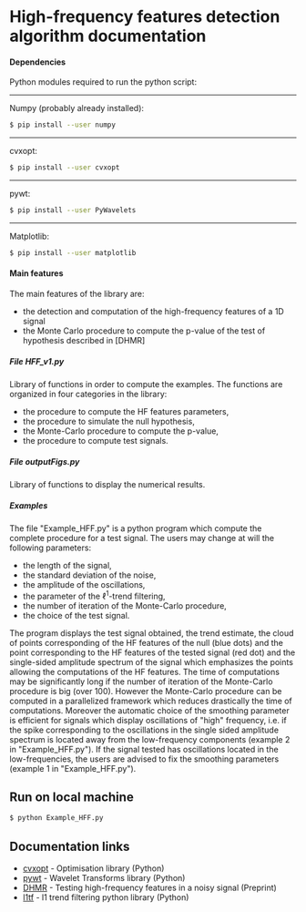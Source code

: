 # High-frequency features detection algorithm documentation


#### Dependencies
Python modules required to run the python script:

---
Numpy (probably already installed):
```sh
$ pip install --user numpy
```
---
cvxopt:
```sh
$ pip install --user cvxopt
```
---
pywt:
```sh
$ pip install --user PyWavelets
```
---
Matplotlib:
```sh
$ pip install --user matplotlib
```
#### Main features
The main features of the library are:
- the detection and computation of the high-frequency features of a 1D signal
- the Monte Carlo procedure to compute the p-value of the test of hypothesis described in [DHMR]

##### File HFF_v1.py
Library of functions in order to compute the examples. The functions are organized in four categories in the library:
* the procedure to compute the HF features parameters,
* the procedure to simulate the null hypothesis,
* the Monte-Carlo procedure to compute the p-value,
* the procedure to compute test signals.

##### File outputFigs.py
Library of functions to display the numerical results.

##### Examples
The file "Example_HFF.py" is a python program which compute the complete procedure for a test signal. The users may change at will the following parameters:
* the length of the signal,
* the standard deviation of the noise,
* the amplitude of the oscillations,
* the parameter of the $\ell^1$-trend filtering,
* the number of iteration of the Monte-Carlo procedure,
* the choice of the test signal.

The program displays the test signal obtained, the trend estimate, the cloud of points corresponding of the HF features of the null (blue dots) and the point corresponding to the HF features of the tested signal (red dot) and the single-sided amplitude spectrum of the signal which emphasizes the points allowing the computations of the HF features.
The time of computations may be significantly long if the number of iteration of the Monte-Carlo procedure is big (over 100). However the Monte-Carlo procedure can be computed in a parallelized framework which reduces drastically the time of computations.
Moreover the automatic choice of the smoothing parameter is efficient for signals which display oscillations of "high" frequency, i.e. if the spike corresponding to the oscillations in the single sided amplitude spectrum is located away from the low-frequency components (example 2 in "Example_HFF.py"). If the signal tested has oscillations located in the low-frequencies, the users are advised to fix the smoothing parameters (example 1 in "Example_HFF.py"). 

## Run on local machine
```sh
$ python Example_HFF.py
```

## Documentation links

* [cvxopt](https://cvxopt.org/) - Optimisation library (Python)
* [pywt](https://pywavelets.readthedocs.io/en/latest/) - Wavelet Transforms library (Python)
* [DHMR](https://hal.archives-ouvertes.fr/hal-02263522) - Testing high-frequency features in a noisy signal (Preprint)
* [l1tf](https://github.com/bugra/l1) - l1 trend filtering python library (Python)
